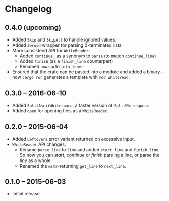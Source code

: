# Changelog

## 0.4.0 (upcoming)

* Added `Skip` and `SkipAll` to handle ignored values.
* Added `Zeroed` wrapper for parsing 0-terminated lists.
* More consistend API for `WhiteReader`:
    * Added `continue_` as a synonym to `parse` (to match `continue_line`)
    * Added `finish` (as a `finish_line` counterpart)
    * Renamed `unwrap` to `into_inner`
* Ensured that the crate can be pasted into a module
  and added a binary – now `cargo run` generates a template
  with `mod whiteread`.

## 0.3.0 – 2016-06-10

* Added `SplitAsciiWhitespace`, a faster version of `SplitWhitespace`.
* Added `open` for opening files as a `WhiteReader`.

## 0.2.0 – 2015-06-04

* Added `Leftovers` error variant returned on excessive input.
* `WhiteReader` API changes:
    * Rename `parse_line` to `line` and added `start_line` and `finish_line`.
      So now you can *start*, *continue* or *finish* parsing a line,
      or parse the *line* as a whole.
    * Renamed the `&str`-returning `get_line` to `next_line`.

## 0.1.0 – 2015-06-03

* Initial release
